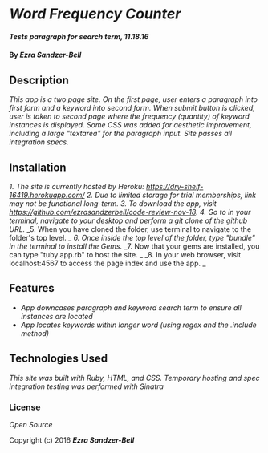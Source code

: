 # _Word Frequency Counter_

#### _Tests paragraph for search term, 11.18.16_

#### By _**Ezra Sandzer-Bell**_

## Description

_This app is a two page site. On the first page, user enters a paragraph into first form and a keyword into second form. When submit button is clicked, user is taken to second page where the frequency (quantity) of keyword instances is displayed. Some CSS was added for aesthetic improvement, including a large "textarea" for the paragraph input. Site passes all integration specs._

## Installation

_1. The site is currently hosted by Heroku: https://dry-shelf-16419.herokuapp.com/_
_2. Due to limited storage for trial memberships, link may not be functional long-term._
_3. To download the app, visit https://github.com/ezrasandzerbell/code-review-nov-18._
_4. Go to in your terminal, navigate to your desktop and perform a git clone of the github URL._
_5. When you have cloned the folder, use terminal to navigate to the folder's top level. _
_6. Once inside the top level of the folder, type "bundle" in the terminal to install the Gems._
_7. Now that your gems are installed, you can type "tuby app.rb" to host the site. _
_8. In your web browser, visit localhost:4567 to access the page index and use the app. _

## Features

* _App downcases paragraph and keyword search term to ensure all instances are located_
* _App locates keywords within longer word (using regex and the .include method)_

## Technologies Used

_This site was built with Ruby, HTML, and CSS. Temporary hosting and spec integration testing was performed with Sinatra_

### License

*Open Source*

Copyright (c) 2016 **_Ezra Sandzer-Bell_**
